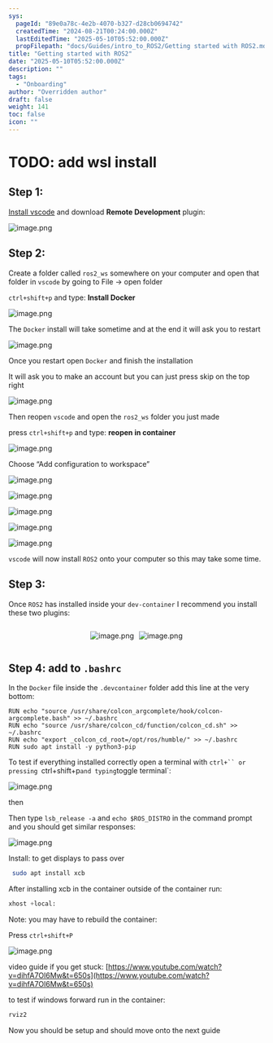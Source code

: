 ```yaml
---
sys:
  pageId: "89e0a78c-4e2b-4070-b327-d28cb0694742"
  createdTime: "2024-08-21T00:24:00.000Z"
  lastEditedTime: "2025-05-10T05:52:00.000Z"
  propFilepath: "docs/Guides/intro_to_ROS2/Getting started with ROS2.md"
title: "Getting started with ROS2"
date: "2025-05-10T05:52:00.000Z"
description: ""
tags:
  - "Onboarding"
author: "Overridden author"
draft: false
weight: 141
toc: false
icon: ""
---
```


# TODO: add wsl install

## Step 1:

[Install vscode](https://code.visualstudio.com/download) and download **Remote Development** plugin:

![image.png](https://prod-files-secure.s3.us-west-2.amazonaws.com/d518164a-d88e-44d1-a4ee-3adb3bd8bce0/efb52993-1881-4a40-b95e-6f020334f022/image.png?X-Amz-Algorithm=AWS4-HMAC-SHA256&X-Amz-Content-Sha256=UNSIGNED-PAYLOAD&X-Amz-Credential=ASIAZI2LB466V3WDXUKR%2F20250614%2Fus-west-2%2Fs3%2Faws4_request&X-Amz-Date=20250614T004104Z&X-Amz-Expires=3600&X-Amz-Security-Token=IQoJb3JpZ2luX2VjEDcaCXVzLXdlc3QtMiJHMEUCIQChYq%2Bmn9qjHR35TdrhiHqetdR%2BGzpkI5RNABE5rZQNeQIgeUpUdJ7TMeL0EWBA59Tosw9IfcIjQoUPEFEGqwInyuwq%2FwMIIBAAGgw2Mzc0MjMxODM4MDUiDChNifh1gsEf%2Bq8WlSrcA3%2FIgj711LgxsleSBWfMnv19Q0toxGEMDwnPucDWzqWKx3TN%2BdR%2FWAG02KYZlr8Em8IJ8WWh7l%2FuOzs5RuUMA5tQtURHVnz8V%2F4eGQVXM29dwIAYwbeBMZAPF8JfSJKbI8CxxLjlSWMdPt8Btbr1Gg2vj9wbgFALkebNigPqWlKTJ9jiaPGvCvaAkjSt3ubReL0qWViS70AFJ9M1uj5IA4SFGgH2z%2BFQzoBpFL3UhQ%2BW389eXy1QppQWZGGgVw%2FTuQM7kgf5UiYxpHOJ%2FCjTXfcOb0adYhCKyEa6IalmzW5f2Hj5BOgNCuRJOt7Ynhiy0Qgg1CoB0Cbjpq9tdfnY7jgCYiLbHII2PwS7lFqKx2vfY2qiqxepKyHUS5RQsYo1zttYg0whTyVpqu%2Bh2JnZvV3hkvxytOZ4Qi%2BZvVVrjxykm80uiIXlhbTjx8OxsSqbleLtuTEaGO0LA%2F0JgJiRdcdWh2iD2PSwkibyOzOWQl6TYFE39NHrpqNLrZLKUw%2BznnoBd5sA57vojSyBaGqKfkYuor3Xe1%2FRq9dQA7Xhpb%2FWxoJHBfCrCOaz2IODiVgcCLQaQ7h717MAwUrOxEBNgTqegj4pdyMGb6%2BSI646MpE%2BLDGQg18rH0eEQ2y%2BMMHbssIGOqUBUSA65dk89K7YnlRXhis0xqbYzunVSDaI8E0%2FZvY67HEv3QFWJwxdHRujKxKApyJsfkZTJ9uNRmVhACKokNH965h6XjTtJMeNsjCy2P1cUm0D8Qi3Mj4NOCqNfC6KWifvpSA%2BHPblyUT4id4f%2B84GsJGFq%2FaQAG%2BvVdH0Z2zka1lfUvMHcaMahU8oIxyrbRzoYUichk0YVEBOvNhvhuyqcuQmGW1y&X-Amz-Signature=bff0a0aaec2ed9594e4ccc7890c51618ac65819f404d881dd23c6595cd84a6cf&X-Amz-SignedHeaders=host&x-amz-checksum-mode=ENABLED&x-id=GetObject)

## Step 2:

Create a folder called `ros2_ws` somewhere on your computer and open that folder in `vscode` by going to File → open folder 

`ctrl+shift+p` and type: **Install Docker**

![image.png](https://prod-files-secure.s3.us-west-2.amazonaws.com/d518164a-d88e-44d1-a4ee-3adb3bd8bce0/2269dc0e-1cd5-47ff-bceb-c04ad9b2eab0/image.png?X-Amz-Algorithm=AWS4-HMAC-SHA256&X-Amz-Content-Sha256=UNSIGNED-PAYLOAD&X-Amz-Credential=ASIAZI2LB466V3WDXUKR%2F20250614%2Fus-west-2%2Fs3%2Faws4_request&X-Amz-Date=20250614T004104Z&X-Amz-Expires=3600&X-Amz-Security-Token=IQoJb3JpZ2luX2VjEDcaCXVzLXdlc3QtMiJHMEUCIQChYq%2Bmn9qjHR35TdrhiHqetdR%2BGzpkI5RNABE5rZQNeQIgeUpUdJ7TMeL0EWBA59Tosw9IfcIjQoUPEFEGqwInyuwq%2FwMIIBAAGgw2Mzc0MjMxODM4MDUiDChNifh1gsEf%2Bq8WlSrcA3%2FIgj711LgxsleSBWfMnv19Q0toxGEMDwnPucDWzqWKx3TN%2BdR%2FWAG02KYZlr8Em8IJ8WWh7l%2FuOzs5RuUMA5tQtURHVnz8V%2F4eGQVXM29dwIAYwbeBMZAPF8JfSJKbI8CxxLjlSWMdPt8Btbr1Gg2vj9wbgFALkebNigPqWlKTJ9jiaPGvCvaAkjSt3ubReL0qWViS70AFJ9M1uj5IA4SFGgH2z%2BFQzoBpFL3UhQ%2BW389eXy1QppQWZGGgVw%2FTuQM7kgf5UiYxpHOJ%2FCjTXfcOb0adYhCKyEa6IalmzW5f2Hj5BOgNCuRJOt7Ynhiy0Qgg1CoB0Cbjpq9tdfnY7jgCYiLbHII2PwS7lFqKx2vfY2qiqxepKyHUS5RQsYo1zttYg0whTyVpqu%2Bh2JnZvV3hkvxytOZ4Qi%2BZvVVrjxykm80uiIXlhbTjx8OxsSqbleLtuTEaGO0LA%2F0JgJiRdcdWh2iD2PSwkibyOzOWQl6TYFE39NHrpqNLrZLKUw%2BznnoBd5sA57vojSyBaGqKfkYuor3Xe1%2FRq9dQA7Xhpb%2FWxoJHBfCrCOaz2IODiVgcCLQaQ7h717MAwUrOxEBNgTqegj4pdyMGb6%2BSI646MpE%2BLDGQg18rH0eEQ2y%2BMMHbssIGOqUBUSA65dk89K7YnlRXhis0xqbYzunVSDaI8E0%2FZvY67HEv3QFWJwxdHRujKxKApyJsfkZTJ9uNRmVhACKokNH965h6XjTtJMeNsjCy2P1cUm0D8Qi3Mj4NOCqNfC6KWifvpSA%2BHPblyUT4id4f%2B84GsJGFq%2FaQAG%2BvVdH0Z2zka1lfUvMHcaMahU8oIxyrbRzoYUichk0YVEBOvNhvhuyqcuQmGW1y&X-Amz-Signature=3684d9a8185621b35d7b1012b635b32925849a78a827471147e17fc7fbf89b92&X-Amz-SignedHeaders=host&x-amz-checksum-mode=ENABLED&x-id=GetObject)

The `Docker` install will take sometime and at the end it will ask you to restart

![image.png](https://prod-files-secure.s3.us-west-2.amazonaws.com/d518164a-d88e-44d1-a4ee-3adb3bd8bce0/ed233f78-be33-4b1f-b89c-9c346c0e961e/image.png?X-Amz-Algorithm=AWS4-HMAC-SHA256&X-Amz-Content-Sha256=UNSIGNED-PAYLOAD&X-Amz-Credential=ASIAZI2LB466V3WDXUKR%2F20250614%2Fus-west-2%2Fs3%2Faws4_request&X-Amz-Date=20250614T004104Z&X-Amz-Expires=3600&X-Amz-Security-Token=IQoJb3JpZ2luX2VjEDcaCXVzLXdlc3QtMiJHMEUCIQChYq%2Bmn9qjHR35TdrhiHqetdR%2BGzpkI5RNABE5rZQNeQIgeUpUdJ7TMeL0EWBA59Tosw9IfcIjQoUPEFEGqwInyuwq%2FwMIIBAAGgw2Mzc0MjMxODM4MDUiDChNifh1gsEf%2Bq8WlSrcA3%2FIgj711LgxsleSBWfMnv19Q0toxGEMDwnPucDWzqWKx3TN%2BdR%2FWAG02KYZlr8Em8IJ8WWh7l%2FuOzs5RuUMA5tQtURHVnz8V%2F4eGQVXM29dwIAYwbeBMZAPF8JfSJKbI8CxxLjlSWMdPt8Btbr1Gg2vj9wbgFALkebNigPqWlKTJ9jiaPGvCvaAkjSt3ubReL0qWViS70AFJ9M1uj5IA4SFGgH2z%2BFQzoBpFL3UhQ%2BW389eXy1QppQWZGGgVw%2FTuQM7kgf5UiYxpHOJ%2FCjTXfcOb0adYhCKyEa6IalmzW5f2Hj5BOgNCuRJOt7Ynhiy0Qgg1CoB0Cbjpq9tdfnY7jgCYiLbHII2PwS7lFqKx2vfY2qiqxepKyHUS5RQsYo1zttYg0whTyVpqu%2Bh2JnZvV3hkvxytOZ4Qi%2BZvVVrjxykm80uiIXlhbTjx8OxsSqbleLtuTEaGO0LA%2F0JgJiRdcdWh2iD2PSwkibyOzOWQl6TYFE39NHrpqNLrZLKUw%2BznnoBd5sA57vojSyBaGqKfkYuor3Xe1%2FRq9dQA7Xhpb%2FWxoJHBfCrCOaz2IODiVgcCLQaQ7h717MAwUrOxEBNgTqegj4pdyMGb6%2BSI646MpE%2BLDGQg18rH0eEQ2y%2BMMHbssIGOqUBUSA65dk89K7YnlRXhis0xqbYzunVSDaI8E0%2FZvY67HEv3QFWJwxdHRujKxKApyJsfkZTJ9uNRmVhACKokNH965h6XjTtJMeNsjCy2P1cUm0D8Qi3Mj4NOCqNfC6KWifvpSA%2BHPblyUT4id4f%2B84GsJGFq%2FaQAG%2BvVdH0Z2zka1lfUvMHcaMahU8oIxyrbRzoYUichk0YVEBOvNhvhuyqcuQmGW1y&X-Amz-Signature=2ccdf1ac25187acfaf29736cd0fa48aa39c6970ca2996f1bc34c72fccf2cb76e&X-Amz-SignedHeaders=host&x-amz-checksum-mode=ENABLED&x-id=GetObject)

Once you restart open `Docker` and finish the installation

It will ask you to make an account but you can just press skip on the top right

![image.png](https://prod-files-secure.s3.us-west-2.amazonaws.com/d518164a-d88e-44d1-a4ee-3adb3bd8bce0/21010ad9-1659-4fd9-9f59-9932a09b2a3d/image.png?X-Amz-Algorithm=AWS4-HMAC-SHA256&X-Amz-Content-Sha256=UNSIGNED-PAYLOAD&X-Amz-Credential=ASIAZI2LB466V3WDXUKR%2F20250614%2Fus-west-2%2Fs3%2Faws4_request&X-Amz-Date=20250614T004104Z&X-Amz-Expires=3600&X-Amz-Security-Token=IQoJb3JpZ2luX2VjEDcaCXVzLXdlc3QtMiJHMEUCIQChYq%2Bmn9qjHR35TdrhiHqetdR%2BGzpkI5RNABE5rZQNeQIgeUpUdJ7TMeL0EWBA59Tosw9IfcIjQoUPEFEGqwInyuwq%2FwMIIBAAGgw2Mzc0MjMxODM4MDUiDChNifh1gsEf%2Bq8WlSrcA3%2FIgj711LgxsleSBWfMnv19Q0toxGEMDwnPucDWzqWKx3TN%2BdR%2FWAG02KYZlr8Em8IJ8WWh7l%2FuOzs5RuUMA5tQtURHVnz8V%2F4eGQVXM29dwIAYwbeBMZAPF8JfSJKbI8CxxLjlSWMdPt8Btbr1Gg2vj9wbgFALkebNigPqWlKTJ9jiaPGvCvaAkjSt3ubReL0qWViS70AFJ9M1uj5IA4SFGgH2z%2BFQzoBpFL3UhQ%2BW389eXy1QppQWZGGgVw%2FTuQM7kgf5UiYxpHOJ%2FCjTXfcOb0adYhCKyEa6IalmzW5f2Hj5BOgNCuRJOt7Ynhiy0Qgg1CoB0Cbjpq9tdfnY7jgCYiLbHII2PwS7lFqKx2vfY2qiqxepKyHUS5RQsYo1zttYg0whTyVpqu%2Bh2JnZvV3hkvxytOZ4Qi%2BZvVVrjxykm80uiIXlhbTjx8OxsSqbleLtuTEaGO0LA%2F0JgJiRdcdWh2iD2PSwkibyOzOWQl6TYFE39NHrpqNLrZLKUw%2BznnoBd5sA57vojSyBaGqKfkYuor3Xe1%2FRq9dQA7Xhpb%2FWxoJHBfCrCOaz2IODiVgcCLQaQ7h717MAwUrOxEBNgTqegj4pdyMGb6%2BSI646MpE%2BLDGQg18rH0eEQ2y%2BMMHbssIGOqUBUSA65dk89K7YnlRXhis0xqbYzunVSDaI8E0%2FZvY67HEv3QFWJwxdHRujKxKApyJsfkZTJ9uNRmVhACKokNH965h6XjTtJMeNsjCy2P1cUm0D8Qi3Mj4NOCqNfC6KWifvpSA%2BHPblyUT4id4f%2B84GsJGFq%2FaQAG%2BvVdH0Z2zka1lfUvMHcaMahU8oIxyrbRzoYUichk0YVEBOvNhvhuyqcuQmGW1y&X-Amz-Signature=560e617d1b1f186cfe51fc965e9df40be234a77efd5795f5fa1140413970e634&X-Amz-SignedHeaders=host&x-amz-checksum-mode=ENABLED&x-id=GetObject)

Then reopen `vscode` and open the `ros2_ws` folder you just made

press `ctrl+shift+p` and type: **reopen in container**

![image.png](https://prod-files-secure.s3.us-west-2.amazonaws.com/d518164a-d88e-44d1-a4ee-3adb3bd8bce0/4e93b8c2-41ad-488c-8095-c74205196118/image.png?X-Amz-Algorithm=AWS4-HMAC-SHA256&X-Amz-Content-Sha256=UNSIGNED-PAYLOAD&X-Amz-Credential=ASIAZI2LB466V3WDXUKR%2F20250614%2Fus-west-2%2Fs3%2Faws4_request&X-Amz-Date=20250614T004104Z&X-Amz-Expires=3600&X-Amz-Security-Token=IQoJb3JpZ2luX2VjEDcaCXVzLXdlc3QtMiJHMEUCIQChYq%2Bmn9qjHR35TdrhiHqetdR%2BGzpkI5RNABE5rZQNeQIgeUpUdJ7TMeL0EWBA59Tosw9IfcIjQoUPEFEGqwInyuwq%2FwMIIBAAGgw2Mzc0MjMxODM4MDUiDChNifh1gsEf%2Bq8WlSrcA3%2FIgj711LgxsleSBWfMnv19Q0toxGEMDwnPucDWzqWKx3TN%2BdR%2FWAG02KYZlr8Em8IJ8WWh7l%2FuOzs5RuUMA5tQtURHVnz8V%2F4eGQVXM29dwIAYwbeBMZAPF8JfSJKbI8CxxLjlSWMdPt8Btbr1Gg2vj9wbgFALkebNigPqWlKTJ9jiaPGvCvaAkjSt3ubReL0qWViS70AFJ9M1uj5IA4SFGgH2z%2BFQzoBpFL3UhQ%2BW389eXy1QppQWZGGgVw%2FTuQM7kgf5UiYxpHOJ%2FCjTXfcOb0adYhCKyEa6IalmzW5f2Hj5BOgNCuRJOt7Ynhiy0Qgg1CoB0Cbjpq9tdfnY7jgCYiLbHII2PwS7lFqKx2vfY2qiqxepKyHUS5RQsYo1zttYg0whTyVpqu%2Bh2JnZvV3hkvxytOZ4Qi%2BZvVVrjxykm80uiIXlhbTjx8OxsSqbleLtuTEaGO0LA%2F0JgJiRdcdWh2iD2PSwkibyOzOWQl6TYFE39NHrpqNLrZLKUw%2BznnoBd5sA57vojSyBaGqKfkYuor3Xe1%2FRq9dQA7Xhpb%2FWxoJHBfCrCOaz2IODiVgcCLQaQ7h717MAwUrOxEBNgTqegj4pdyMGb6%2BSI646MpE%2BLDGQg18rH0eEQ2y%2BMMHbssIGOqUBUSA65dk89K7YnlRXhis0xqbYzunVSDaI8E0%2FZvY67HEv3QFWJwxdHRujKxKApyJsfkZTJ9uNRmVhACKokNH965h6XjTtJMeNsjCy2P1cUm0D8Qi3Mj4NOCqNfC6KWifvpSA%2BHPblyUT4id4f%2B84GsJGFq%2FaQAG%2BvVdH0Z2zka1lfUvMHcaMahU8oIxyrbRzoYUichk0YVEBOvNhvhuyqcuQmGW1y&X-Amz-Signature=3306dbea898aedef3d53241700d0f8bd9cc769900ed42f66923c2e9ae4d28bd2&X-Amz-SignedHeaders=host&x-amz-checksum-mode=ENABLED&x-id=GetObject)

Choose “Add configuration to workspace”

![image.png](https://prod-files-secure.s3.us-west-2.amazonaws.com/d518164a-d88e-44d1-a4ee-3adb3bd8bce0/9560b282-5060-4989-ba37-97e7b2c22476/image.png?X-Amz-Algorithm=AWS4-HMAC-SHA256&X-Amz-Content-Sha256=UNSIGNED-PAYLOAD&X-Amz-Credential=ASIAZI2LB466V3WDXUKR%2F20250614%2Fus-west-2%2Fs3%2Faws4_request&X-Amz-Date=20250614T004104Z&X-Amz-Expires=3600&X-Amz-Security-Token=IQoJb3JpZ2luX2VjEDcaCXVzLXdlc3QtMiJHMEUCIQChYq%2Bmn9qjHR35TdrhiHqetdR%2BGzpkI5RNABE5rZQNeQIgeUpUdJ7TMeL0EWBA59Tosw9IfcIjQoUPEFEGqwInyuwq%2FwMIIBAAGgw2Mzc0MjMxODM4MDUiDChNifh1gsEf%2Bq8WlSrcA3%2FIgj711LgxsleSBWfMnv19Q0toxGEMDwnPucDWzqWKx3TN%2BdR%2FWAG02KYZlr8Em8IJ8WWh7l%2FuOzs5RuUMA5tQtURHVnz8V%2F4eGQVXM29dwIAYwbeBMZAPF8JfSJKbI8CxxLjlSWMdPt8Btbr1Gg2vj9wbgFALkebNigPqWlKTJ9jiaPGvCvaAkjSt3ubReL0qWViS70AFJ9M1uj5IA4SFGgH2z%2BFQzoBpFL3UhQ%2BW389eXy1QppQWZGGgVw%2FTuQM7kgf5UiYxpHOJ%2FCjTXfcOb0adYhCKyEa6IalmzW5f2Hj5BOgNCuRJOt7Ynhiy0Qgg1CoB0Cbjpq9tdfnY7jgCYiLbHII2PwS7lFqKx2vfY2qiqxepKyHUS5RQsYo1zttYg0whTyVpqu%2Bh2JnZvV3hkvxytOZ4Qi%2BZvVVrjxykm80uiIXlhbTjx8OxsSqbleLtuTEaGO0LA%2F0JgJiRdcdWh2iD2PSwkibyOzOWQl6TYFE39NHrpqNLrZLKUw%2BznnoBd5sA57vojSyBaGqKfkYuor3Xe1%2FRq9dQA7Xhpb%2FWxoJHBfCrCOaz2IODiVgcCLQaQ7h717MAwUrOxEBNgTqegj4pdyMGb6%2BSI646MpE%2BLDGQg18rH0eEQ2y%2BMMHbssIGOqUBUSA65dk89K7YnlRXhis0xqbYzunVSDaI8E0%2FZvY67HEv3QFWJwxdHRujKxKApyJsfkZTJ9uNRmVhACKokNH965h6XjTtJMeNsjCy2P1cUm0D8Qi3Mj4NOCqNfC6KWifvpSA%2BHPblyUT4id4f%2B84GsJGFq%2FaQAG%2BvVdH0Z2zka1lfUvMHcaMahU8oIxyrbRzoYUichk0YVEBOvNhvhuyqcuQmGW1y&X-Amz-Signature=655e4ace0ca8bade4cff1e0ec51ecd95d561bc8eb3c290138364a9e93231af16&X-Amz-SignedHeaders=host&x-amz-checksum-mode=ENABLED&x-id=GetObject)

![image.png](https://prod-files-secure.s3.us-west-2.amazonaws.com/d518164a-d88e-44d1-a4ee-3adb3bd8bce0/2ee63f81-886b-48e8-a553-dc6e5eac99e4/image.png?X-Amz-Algorithm=AWS4-HMAC-SHA256&X-Amz-Content-Sha256=UNSIGNED-PAYLOAD&X-Amz-Credential=ASIAZI2LB466V3WDXUKR%2F20250614%2Fus-west-2%2Fs3%2Faws4_request&X-Amz-Date=20250614T004104Z&X-Amz-Expires=3600&X-Amz-Security-Token=IQoJb3JpZ2luX2VjEDcaCXVzLXdlc3QtMiJHMEUCIQChYq%2Bmn9qjHR35TdrhiHqetdR%2BGzpkI5RNABE5rZQNeQIgeUpUdJ7TMeL0EWBA59Tosw9IfcIjQoUPEFEGqwInyuwq%2FwMIIBAAGgw2Mzc0MjMxODM4MDUiDChNifh1gsEf%2Bq8WlSrcA3%2FIgj711LgxsleSBWfMnv19Q0toxGEMDwnPucDWzqWKx3TN%2BdR%2FWAG02KYZlr8Em8IJ8WWh7l%2FuOzs5RuUMA5tQtURHVnz8V%2F4eGQVXM29dwIAYwbeBMZAPF8JfSJKbI8CxxLjlSWMdPt8Btbr1Gg2vj9wbgFALkebNigPqWlKTJ9jiaPGvCvaAkjSt3ubReL0qWViS70AFJ9M1uj5IA4SFGgH2z%2BFQzoBpFL3UhQ%2BW389eXy1QppQWZGGgVw%2FTuQM7kgf5UiYxpHOJ%2FCjTXfcOb0adYhCKyEa6IalmzW5f2Hj5BOgNCuRJOt7Ynhiy0Qgg1CoB0Cbjpq9tdfnY7jgCYiLbHII2PwS7lFqKx2vfY2qiqxepKyHUS5RQsYo1zttYg0whTyVpqu%2Bh2JnZvV3hkvxytOZ4Qi%2BZvVVrjxykm80uiIXlhbTjx8OxsSqbleLtuTEaGO0LA%2F0JgJiRdcdWh2iD2PSwkibyOzOWQl6TYFE39NHrpqNLrZLKUw%2BznnoBd5sA57vojSyBaGqKfkYuor3Xe1%2FRq9dQA7Xhpb%2FWxoJHBfCrCOaz2IODiVgcCLQaQ7h717MAwUrOxEBNgTqegj4pdyMGb6%2BSI646MpE%2BLDGQg18rH0eEQ2y%2BMMHbssIGOqUBUSA65dk89K7YnlRXhis0xqbYzunVSDaI8E0%2FZvY67HEv3QFWJwxdHRujKxKApyJsfkZTJ9uNRmVhACKokNH965h6XjTtJMeNsjCy2P1cUm0D8Qi3Mj4NOCqNfC6KWifvpSA%2BHPblyUT4id4f%2B84GsJGFq%2FaQAG%2BvVdH0Z2zka1lfUvMHcaMahU8oIxyrbRzoYUichk0YVEBOvNhvhuyqcuQmGW1y&X-Amz-Signature=bbfd75956273be06298a2cc7313b9f5d5cfd50dfa89610e348c8d966770e2639&X-Amz-SignedHeaders=host&x-amz-checksum-mode=ENABLED&x-id=GetObject)

![image.png](https://prod-files-secure.s3.us-west-2.amazonaws.com/d518164a-d88e-44d1-a4ee-3adb3bd8bce0/ae1580b2-b048-407e-aed9-b584224a7a04/image.png?X-Amz-Algorithm=AWS4-HMAC-SHA256&X-Amz-Content-Sha256=UNSIGNED-PAYLOAD&X-Amz-Credential=ASIAZI2LB466V3WDXUKR%2F20250614%2Fus-west-2%2Fs3%2Faws4_request&X-Amz-Date=20250614T004104Z&X-Amz-Expires=3600&X-Amz-Security-Token=IQoJb3JpZ2luX2VjEDcaCXVzLXdlc3QtMiJHMEUCIQChYq%2Bmn9qjHR35TdrhiHqetdR%2BGzpkI5RNABE5rZQNeQIgeUpUdJ7TMeL0EWBA59Tosw9IfcIjQoUPEFEGqwInyuwq%2FwMIIBAAGgw2Mzc0MjMxODM4MDUiDChNifh1gsEf%2Bq8WlSrcA3%2FIgj711LgxsleSBWfMnv19Q0toxGEMDwnPucDWzqWKx3TN%2BdR%2FWAG02KYZlr8Em8IJ8WWh7l%2FuOzs5RuUMA5tQtURHVnz8V%2F4eGQVXM29dwIAYwbeBMZAPF8JfSJKbI8CxxLjlSWMdPt8Btbr1Gg2vj9wbgFALkebNigPqWlKTJ9jiaPGvCvaAkjSt3ubReL0qWViS70AFJ9M1uj5IA4SFGgH2z%2BFQzoBpFL3UhQ%2BW389eXy1QppQWZGGgVw%2FTuQM7kgf5UiYxpHOJ%2FCjTXfcOb0adYhCKyEa6IalmzW5f2Hj5BOgNCuRJOt7Ynhiy0Qgg1CoB0Cbjpq9tdfnY7jgCYiLbHII2PwS7lFqKx2vfY2qiqxepKyHUS5RQsYo1zttYg0whTyVpqu%2Bh2JnZvV3hkvxytOZ4Qi%2BZvVVrjxykm80uiIXlhbTjx8OxsSqbleLtuTEaGO0LA%2F0JgJiRdcdWh2iD2PSwkibyOzOWQl6TYFE39NHrpqNLrZLKUw%2BznnoBd5sA57vojSyBaGqKfkYuor3Xe1%2FRq9dQA7Xhpb%2FWxoJHBfCrCOaz2IODiVgcCLQaQ7h717MAwUrOxEBNgTqegj4pdyMGb6%2BSI646MpE%2BLDGQg18rH0eEQ2y%2BMMHbssIGOqUBUSA65dk89K7YnlRXhis0xqbYzunVSDaI8E0%2FZvY67HEv3QFWJwxdHRujKxKApyJsfkZTJ9uNRmVhACKokNH965h6XjTtJMeNsjCy2P1cUm0D8Qi3Mj4NOCqNfC6KWifvpSA%2BHPblyUT4id4f%2B84GsJGFq%2FaQAG%2BvVdH0Z2zka1lfUvMHcaMahU8oIxyrbRzoYUichk0YVEBOvNhvhuyqcuQmGW1y&X-Amz-Signature=aae53ce1a5ef15e32b43e290b41d49735118aa1e556282baa0f06fbc23367c74&X-Amz-SignedHeaders=host&x-amz-checksum-mode=ENABLED&x-id=GetObject)

![image.png](https://prod-files-secure.s3.us-west-2.amazonaws.com/d518164a-d88e-44d1-a4ee-3adb3bd8bce0/53255b28-f75e-430f-b9e3-c0ac8577e42b/image.png?X-Amz-Algorithm=AWS4-HMAC-SHA256&X-Amz-Content-Sha256=UNSIGNED-PAYLOAD&X-Amz-Credential=ASIAZI2LB466V3WDXUKR%2F20250614%2Fus-west-2%2Fs3%2Faws4_request&X-Amz-Date=20250614T004104Z&X-Amz-Expires=3600&X-Amz-Security-Token=IQoJb3JpZ2luX2VjEDcaCXVzLXdlc3QtMiJHMEUCIQChYq%2Bmn9qjHR35TdrhiHqetdR%2BGzpkI5RNABE5rZQNeQIgeUpUdJ7TMeL0EWBA59Tosw9IfcIjQoUPEFEGqwInyuwq%2FwMIIBAAGgw2Mzc0MjMxODM4MDUiDChNifh1gsEf%2Bq8WlSrcA3%2FIgj711LgxsleSBWfMnv19Q0toxGEMDwnPucDWzqWKx3TN%2BdR%2FWAG02KYZlr8Em8IJ8WWh7l%2FuOzs5RuUMA5tQtURHVnz8V%2F4eGQVXM29dwIAYwbeBMZAPF8JfSJKbI8CxxLjlSWMdPt8Btbr1Gg2vj9wbgFALkebNigPqWlKTJ9jiaPGvCvaAkjSt3ubReL0qWViS70AFJ9M1uj5IA4SFGgH2z%2BFQzoBpFL3UhQ%2BW389eXy1QppQWZGGgVw%2FTuQM7kgf5UiYxpHOJ%2FCjTXfcOb0adYhCKyEa6IalmzW5f2Hj5BOgNCuRJOt7Ynhiy0Qgg1CoB0Cbjpq9tdfnY7jgCYiLbHII2PwS7lFqKx2vfY2qiqxepKyHUS5RQsYo1zttYg0whTyVpqu%2Bh2JnZvV3hkvxytOZ4Qi%2BZvVVrjxykm80uiIXlhbTjx8OxsSqbleLtuTEaGO0LA%2F0JgJiRdcdWh2iD2PSwkibyOzOWQl6TYFE39NHrpqNLrZLKUw%2BznnoBd5sA57vojSyBaGqKfkYuor3Xe1%2FRq9dQA7Xhpb%2FWxoJHBfCrCOaz2IODiVgcCLQaQ7h717MAwUrOxEBNgTqegj4pdyMGb6%2BSI646MpE%2BLDGQg18rH0eEQ2y%2BMMHbssIGOqUBUSA65dk89K7YnlRXhis0xqbYzunVSDaI8E0%2FZvY67HEv3QFWJwxdHRujKxKApyJsfkZTJ9uNRmVhACKokNH965h6XjTtJMeNsjCy2P1cUm0D8Qi3Mj4NOCqNfC6KWifvpSA%2BHPblyUT4id4f%2B84GsJGFq%2FaQAG%2BvVdH0Z2zka1lfUvMHcaMahU8oIxyrbRzoYUichk0YVEBOvNhvhuyqcuQmGW1y&X-Amz-Signature=61fb0c14ed3d3a353863b9efcadfa20e491b032a70c19b16f5770b1e28fa3c12&X-Amz-SignedHeaders=host&x-amz-checksum-mode=ENABLED&x-id=GetObject)

![image.png](https://prod-files-secure.s3.us-west-2.amazonaws.com/d518164a-d88e-44d1-a4ee-3adb3bd8bce0/7c562767-5af9-4ffb-97d1-327bcdf4ee00/image.png?X-Amz-Algorithm=AWS4-HMAC-SHA256&X-Amz-Content-Sha256=UNSIGNED-PAYLOAD&X-Amz-Credential=ASIAZI2LB466V3WDXUKR%2F20250614%2Fus-west-2%2Fs3%2Faws4_request&X-Amz-Date=20250614T004104Z&X-Amz-Expires=3600&X-Amz-Security-Token=IQoJb3JpZ2luX2VjEDcaCXVzLXdlc3QtMiJHMEUCIQChYq%2Bmn9qjHR35TdrhiHqetdR%2BGzpkI5RNABE5rZQNeQIgeUpUdJ7TMeL0EWBA59Tosw9IfcIjQoUPEFEGqwInyuwq%2FwMIIBAAGgw2Mzc0MjMxODM4MDUiDChNifh1gsEf%2Bq8WlSrcA3%2FIgj711LgxsleSBWfMnv19Q0toxGEMDwnPucDWzqWKx3TN%2BdR%2FWAG02KYZlr8Em8IJ8WWh7l%2FuOzs5RuUMA5tQtURHVnz8V%2F4eGQVXM29dwIAYwbeBMZAPF8JfSJKbI8CxxLjlSWMdPt8Btbr1Gg2vj9wbgFALkebNigPqWlKTJ9jiaPGvCvaAkjSt3ubReL0qWViS70AFJ9M1uj5IA4SFGgH2z%2BFQzoBpFL3UhQ%2BW389eXy1QppQWZGGgVw%2FTuQM7kgf5UiYxpHOJ%2FCjTXfcOb0adYhCKyEa6IalmzW5f2Hj5BOgNCuRJOt7Ynhiy0Qgg1CoB0Cbjpq9tdfnY7jgCYiLbHII2PwS7lFqKx2vfY2qiqxepKyHUS5RQsYo1zttYg0whTyVpqu%2Bh2JnZvV3hkvxytOZ4Qi%2BZvVVrjxykm80uiIXlhbTjx8OxsSqbleLtuTEaGO0LA%2F0JgJiRdcdWh2iD2PSwkibyOzOWQl6TYFE39NHrpqNLrZLKUw%2BznnoBd5sA57vojSyBaGqKfkYuor3Xe1%2FRq9dQA7Xhpb%2FWxoJHBfCrCOaz2IODiVgcCLQaQ7h717MAwUrOxEBNgTqegj4pdyMGb6%2BSI646MpE%2BLDGQg18rH0eEQ2y%2BMMHbssIGOqUBUSA65dk89K7YnlRXhis0xqbYzunVSDaI8E0%2FZvY67HEv3QFWJwxdHRujKxKApyJsfkZTJ9uNRmVhACKokNH965h6XjTtJMeNsjCy2P1cUm0D8Qi3Mj4NOCqNfC6KWifvpSA%2BHPblyUT4id4f%2B84GsJGFq%2FaQAG%2BvVdH0Z2zka1lfUvMHcaMahU8oIxyrbRzoYUichk0YVEBOvNhvhuyqcuQmGW1y&X-Amz-Signature=b9573be276094fea00143f63073acf40ffe1d07842fbcfa08e6987bffc527ced&X-Amz-SignedHeaders=host&x-amz-checksum-mode=ENABLED&x-id=GetObject)

`vscode` will now install `ROS2` onto your computer so this may take some time.

## Step 3:

Once `ROS2` has installed inside your `dev-container` I recommend you install these two plugins:

<div style="display: flex;flex-direction: row; column-gap:10px; max-width: 630px;justify-content: center;">
<div>

![image.png](https://prod-files-secure.s3.us-west-2.amazonaws.com/d518164a-d88e-44d1-a4ee-3adb3bd8bce0/3fc3d550-5a54-4ba1-ba6b-faa01cdb7369/image.png?X-Amz-Algorithm=AWS4-HMAC-SHA256&X-Amz-Content-Sha256=UNSIGNED-PAYLOAD&X-Amz-Credential=ASIAZI2LB466VS2PJZJ6%2F20250614%2Fus-west-2%2Fs3%2Faws4_request&X-Amz-Date=20250614T004106Z&X-Amz-Expires=3600&X-Amz-Security-Token=IQoJb3JpZ2luX2VjEDcaCXVzLXdlc3QtMiJIMEYCIQDf42kDQl7jy3SmAwPLOjfkV1KmJdQjfShoi0YQ1IKvqwIhAPfZ%2FKqU0ToP44Wvr2tmjkONjEKlLx3GwZaPCp9HOHW0Kv8DCCAQABoMNjM3NDIzMTgzODA1IgxNIZWEMS9wHW3RDfkq3AO9yzraPE%2BeUZtzHE0DAHViMe0xJ0v22c69BSvUnW99wQdr4JovnVufQwZFd7ilDi2ka0bs9Wps1hVVrQQepCrtJLf4bAKAPIXiXjgA4QE5ecBCHPuqOnzZ3cVtyqLfbx3dKTJqElpEcGDidIV5HtpH%2B4O1Gve7XWTvWNiis0jXa9v3AXFFUP4G2euv1X9%2B6VRmOI95mvWlu7Qy8mICXNyek%2BjkLGrf2Y8Q61pcyf76sSbL44ePW8qSuyXT%2FLbpD80aa6S7sCzBRrRPH5NJDZXNH7aZptBJPMb%2BLDpPKKzL0BeyQLVtr%2B6enSjej0QqIz3GfZV2AL9vVuY%2BYEJTpWFHkrZUM477nfR8EMBvQ9yWUuhdtR4P5%2BI1IvE2GgI%2BsMAP5wyRVOEVN59p2uzk9Da7hnCX8MyS0dAH45H%2F7jO93ODEGL%2F3kqYfk%2BRSMYKi0bHD4puHokJ%2BJE6c%2Fb1f7C7wQg4ewwd0pdZnTGZ6Dp70CtLOsughwY8Uzin6x6yWWNVsGRDCJmsFQYMvWAQd0vl%2FOGPDUw3M%2BGgKeHTnXyICIMzXzpwg1672PD9Iojuhp3LO%2FXRiVoM%2BYemEzrRB19ywUmEvr4YNwhIZxOB%2F0xOsNnazqrffgWlpOOJa7zCu27LCBjqkAT915e%2B5GmeFe1nKB%2BtDte61His%2B95wWcU6Qw6AWwicuewtHW3z8ZwzpOslFfZydJmg33vN7ejcYBICneBdwZXSZx6a%2FVsBuxhAOGCZUgfs8KD%2F95hK3LqJ2%2BXv%2B%2BvhjlTzthImMkV1FFCgYDxOWIl7QrQFXjlRx6cA9KDvNNagDYU99MTIMkw%2FFFdyHc8odt0%2Bl6yPwwnc5GZR3Vbdy5nRxYw90&X-Amz-Signature=dc0820beadbd163d0744dbc8d6963b9896039a136fd7f4a2308fa56596afa10b&X-Amz-SignedHeaders=host&x-amz-checksum-mode=ENABLED&x-id=GetObject)

</div>
<div>

![image.png](https://prod-files-secure.s3.us-west-2.amazonaws.com/d518164a-d88e-44d1-a4ee-3adb3bd8bce0/d994cc66-13c2-4093-a5a3-f84cf4601a82/image.png?X-Amz-Algorithm=AWS4-HMAC-SHA256&X-Amz-Content-Sha256=UNSIGNED-PAYLOAD&X-Amz-Credential=ASIAZI2LB466UZZIIRKL%2F20250614%2Fus-west-2%2Fs3%2Faws4_request&X-Amz-Date=20250614T004107Z&X-Amz-Expires=3600&X-Amz-Security-Token=IQoJb3JpZ2luX2VjEDcaCXVzLXdlc3QtMiJIMEYCIQDE9Hhj1JSkW7oT%2BVcRY1E6ZooYKE2fYyFAWY9ZdSxSggIhAIPB5ot5exNMqPJNFFmIzGX%2BkdR5BWiLUnGJYswvPpy8Kv8DCCAQABoMNjM3NDIzMTgzODA1Igwi5c6G%2FsZYTEHNJ4Iq3AMY31a6xQ3Wv84ZtezDZ0Ew57ZN8kNjjad0YIxptrzWnZ75n9P7K78Uh3v9Hry%2FlnCXGhMA1jUoUq3oppcWuJRTE6TlPhDyUqxVACVdbDkUXHiZP50LocJwO%2B0dVN9YqcaRLaPG2fd%2BWsNwIz2WmZgWP2dDmb4UTJmjnxvLTEcesiTqR75mHIMxo60ydyGkr6pE0z9z%2BQtDOCuu0w9emFBA5u8eoDIQGslG%2FcS5Vmp0WETdpu6xz%2FA%2BvB9YWoj7j8aH99dcJsVRLBXM2ZxIKmoEWvbRRK1mK7p%2FPApr5FOXHPdzuZJ0NiD5ntCWzt7L%2Btw6FZrpNYm%2F6nmLJflQcjIEL3zvpjd5M1swAVtVcjSu2nznzeLbS%2BUu8Xnm7SjLKFhiJDiJuIO8bln5aGBUjQjoFQ3SB6Wkem1RlQ%2FmgGK%2BlEEZCxcbATwS%2FCI777YvKfoMWqQUKFIaI5JYz1jUW6uAo1M3f1%2FeXZJQcEGhUjQRktaYDjwP5OnKavq%2BEAsbSr7rmv95PZqwyAMVIEI8O3fbEof5cojYKrlw1GlMfpwQcld0DJMfNQQ4dLIWjfpTFE%2Bhc9r0JhvbhgY5cNNbJ5IH6jF0RYNz1Wpl%2BZpjJy9YT%2B4y9IrjJUzZOp8lxzDz27LCBjqkAUE6w4rzr26h3%2BWL2Q4dUZ6Yw0bmNgTmZooObwgC4Afz30TShfvj%2FdNuS9%2FRogdz83r8DQssVKALJWznl42l2kU7xDMs9ohpY5%2FzRQ8mso7ejnm7H9Fa7VpV1xUp7muW5dZVIbTR%2FLIklLjR2fPnhHXEZXDugjnKs5Cpm3EeOQobDC5wPoJsxGu%2F2hkybob1cdSiafAT7DrCa5ANXeslNZVH8w4R&X-Amz-Signature=18475decd1effaf13ac4bf2c023bd2eb067cca8c6c4788f852284f212dd2dfb4&X-Amz-SignedHeaders=host&x-amz-checksum-mode=ENABLED&x-id=GetObject)

</div>
</div>

## Step 4: add to `.bashrc`

In the `Docker` file inside the `.devcontainer` folder add this line at the very bottom: 

```docker
RUN echo "source /usr/share/colcon_argcomplete/hook/colcon-argcomplete.bash" >> ~/.bashrc
RUN echo "source /usr/share/colcon_cd/function/colcon_cd.sh" >> ~/.bashrc
RUN echo "export _colcon_cd_root=/opt/ros/humble/" >> ~/.bashrc
RUN sudo apt install -y python3-pip 
```

To test if everything installed correctly open a terminal with `ctrl+`` or pressing `ctrl+shift+p` and typing `toggle terminal`:

![image.png](https://prod-files-secure.s3.us-west-2.amazonaws.com/d518164a-d88e-44d1-a4ee-3adb3bd8bce0/6a4943d8-b04e-4c02-9a58-775f3384d1a5/image.png?X-Amz-Algorithm=AWS4-HMAC-SHA256&X-Amz-Content-Sha256=UNSIGNED-PAYLOAD&X-Amz-Credential=ASIAZI2LB466V3WDXUKR%2F20250614%2Fus-west-2%2Fs3%2Faws4_request&X-Amz-Date=20250614T004104Z&X-Amz-Expires=3600&X-Amz-Security-Token=IQoJb3JpZ2luX2VjEDcaCXVzLXdlc3QtMiJHMEUCIQChYq%2Bmn9qjHR35TdrhiHqetdR%2BGzpkI5RNABE5rZQNeQIgeUpUdJ7TMeL0EWBA59Tosw9IfcIjQoUPEFEGqwInyuwq%2FwMIIBAAGgw2Mzc0MjMxODM4MDUiDChNifh1gsEf%2Bq8WlSrcA3%2FIgj711LgxsleSBWfMnv19Q0toxGEMDwnPucDWzqWKx3TN%2BdR%2FWAG02KYZlr8Em8IJ8WWh7l%2FuOzs5RuUMA5tQtURHVnz8V%2F4eGQVXM29dwIAYwbeBMZAPF8JfSJKbI8CxxLjlSWMdPt8Btbr1Gg2vj9wbgFALkebNigPqWlKTJ9jiaPGvCvaAkjSt3ubReL0qWViS70AFJ9M1uj5IA4SFGgH2z%2BFQzoBpFL3UhQ%2BW389eXy1QppQWZGGgVw%2FTuQM7kgf5UiYxpHOJ%2FCjTXfcOb0adYhCKyEa6IalmzW5f2Hj5BOgNCuRJOt7Ynhiy0Qgg1CoB0Cbjpq9tdfnY7jgCYiLbHII2PwS7lFqKx2vfY2qiqxepKyHUS5RQsYo1zttYg0whTyVpqu%2Bh2JnZvV3hkvxytOZ4Qi%2BZvVVrjxykm80uiIXlhbTjx8OxsSqbleLtuTEaGO0LA%2F0JgJiRdcdWh2iD2PSwkibyOzOWQl6TYFE39NHrpqNLrZLKUw%2BznnoBd5sA57vojSyBaGqKfkYuor3Xe1%2FRq9dQA7Xhpb%2FWxoJHBfCrCOaz2IODiVgcCLQaQ7h717MAwUrOxEBNgTqegj4pdyMGb6%2BSI646MpE%2BLDGQg18rH0eEQ2y%2BMMHbssIGOqUBUSA65dk89K7YnlRXhis0xqbYzunVSDaI8E0%2FZvY67HEv3QFWJwxdHRujKxKApyJsfkZTJ9uNRmVhACKokNH965h6XjTtJMeNsjCy2P1cUm0D8Qi3Mj4NOCqNfC6KWifvpSA%2BHPblyUT4id4f%2B84GsJGFq%2FaQAG%2BvVdH0Z2zka1lfUvMHcaMahU8oIxyrbRzoYUichk0YVEBOvNhvhuyqcuQmGW1y&X-Amz-Signature=49ef9e6effeeb59e3492055f3decac8907bff63206bba5eebf82cfe3ba1d4770&X-Amz-SignedHeaders=host&x-amz-checksum-mode=ENABLED&x-id=GetObject)

then 

Then type `lsb_release -a` and `echo $ROS_DISTRO` in the command prompt and you should get similar responses:

![image.png](https://prod-files-secure.s3.us-west-2.amazonaws.com/d518164a-d88e-44d1-a4ee-3adb3bd8bce0/3e635dec-a805-4e85-8b9e-d000e5b71a4e/image.png?X-Amz-Algorithm=AWS4-HMAC-SHA256&X-Amz-Content-Sha256=UNSIGNED-PAYLOAD&X-Amz-Credential=ASIAZI2LB466V3WDXUKR%2F20250614%2Fus-west-2%2Fs3%2Faws4_request&X-Amz-Date=20250614T004104Z&X-Amz-Expires=3600&X-Amz-Security-Token=IQoJb3JpZ2luX2VjEDcaCXVzLXdlc3QtMiJHMEUCIQChYq%2Bmn9qjHR35TdrhiHqetdR%2BGzpkI5RNABE5rZQNeQIgeUpUdJ7TMeL0EWBA59Tosw9IfcIjQoUPEFEGqwInyuwq%2FwMIIBAAGgw2Mzc0MjMxODM4MDUiDChNifh1gsEf%2Bq8WlSrcA3%2FIgj711LgxsleSBWfMnv19Q0toxGEMDwnPucDWzqWKx3TN%2BdR%2FWAG02KYZlr8Em8IJ8WWh7l%2FuOzs5RuUMA5tQtURHVnz8V%2F4eGQVXM29dwIAYwbeBMZAPF8JfSJKbI8CxxLjlSWMdPt8Btbr1Gg2vj9wbgFALkebNigPqWlKTJ9jiaPGvCvaAkjSt3ubReL0qWViS70AFJ9M1uj5IA4SFGgH2z%2BFQzoBpFL3UhQ%2BW389eXy1QppQWZGGgVw%2FTuQM7kgf5UiYxpHOJ%2FCjTXfcOb0adYhCKyEa6IalmzW5f2Hj5BOgNCuRJOt7Ynhiy0Qgg1CoB0Cbjpq9tdfnY7jgCYiLbHII2PwS7lFqKx2vfY2qiqxepKyHUS5RQsYo1zttYg0whTyVpqu%2Bh2JnZvV3hkvxytOZ4Qi%2BZvVVrjxykm80uiIXlhbTjx8OxsSqbleLtuTEaGO0LA%2F0JgJiRdcdWh2iD2PSwkibyOzOWQl6TYFE39NHrpqNLrZLKUw%2BznnoBd5sA57vojSyBaGqKfkYuor3Xe1%2FRq9dQA7Xhpb%2FWxoJHBfCrCOaz2IODiVgcCLQaQ7h717MAwUrOxEBNgTqegj4pdyMGb6%2BSI646MpE%2BLDGQg18rH0eEQ2y%2BMMHbssIGOqUBUSA65dk89K7YnlRXhis0xqbYzunVSDaI8E0%2FZvY67HEv3QFWJwxdHRujKxKApyJsfkZTJ9uNRmVhACKokNH965h6XjTtJMeNsjCy2P1cUm0D8Qi3Mj4NOCqNfC6KWifvpSA%2BHPblyUT4id4f%2B84GsJGFq%2FaQAG%2BvVdH0Z2zka1lfUvMHcaMahU8oIxyrbRzoYUichk0YVEBOvNhvhuyqcuQmGW1y&X-Amz-Signature=5de280df435b50381f7ba04690084afd1b6b5ba88b8899519584d8fc1d08a261&X-Amz-SignedHeaders=host&x-amz-checksum-mode=ENABLED&x-id=GetObject)

Install:  to get displays to pass over

```bash
 sudo apt install xcb
```

After installing xcb in the container outside of the container run:

```python
xhost +local:
```

Note: you may have to rebuild the container:

Press `ctrl+shift+P`

![image.png](https://prod-files-secure.s3.us-west-2.amazonaws.com/d518164a-d88e-44d1-a4ee-3adb3bd8bce0/6c2be660-2618-4c38-9c26-53554f7a0b7b/image.png?X-Amz-Algorithm=AWS4-HMAC-SHA256&X-Amz-Content-Sha256=UNSIGNED-PAYLOAD&X-Amz-Credential=ASIAZI2LB466V3WDXUKR%2F20250614%2Fus-west-2%2Fs3%2Faws4_request&X-Amz-Date=20250614T004104Z&X-Amz-Expires=3600&X-Amz-Security-Token=IQoJb3JpZ2luX2VjEDcaCXVzLXdlc3QtMiJHMEUCIQChYq%2Bmn9qjHR35TdrhiHqetdR%2BGzpkI5RNABE5rZQNeQIgeUpUdJ7TMeL0EWBA59Tosw9IfcIjQoUPEFEGqwInyuwq%2FwMIIBAAGgw2Mzc0MjMxODM4MDUiDChNifh1gsEf%2Bq8WlSrcA3%2FIgj711LgxsleSBWfMnv19Q0toxGEMDwnPucDWzqWKx3TN%2BdR%2FWAG02KYZlr8Em8IJ8WWh7l%2FuOzs5RuUMA5tQtURHVnz8V%2F4eGQVXM29dwIAYwbeBMZAPF8JfSJKbI8CxxLjlSWMdPt8Btbr1Gg2vj9wbgFALkebNigPqWlKTJ9jiaPGvCvaAkjSt3ubReL0qWViS70AFJ9M1uj5IA4SFGgH2z%2BFQzoBpFL3UhQ%2BW389eXy1QppQWZGGgVw%2FTuQM7kgf5UiYxpHOJ%2FCjTXfcOb0adYhCKyEa6IalmzW5f2Hj5BOgNCuRJOt7Ynhiy0Qgg1CoB0Cbjpq9tdfnY7jgCYiLbHII2PwS7lFqKx2vfY2qiqxepKyHUS5RQsYo1zttYg0whTyVpqu%2Bh2JnZvV3hkvxytOZ4Qi%2BZvVVrjxykm80uiIXlhbTjx8OxsSqbleLtuTEaGO0LA%2F0JgJiRdcdWh2iD2PSwkibyOzOWQl6TYFE39NHrpqNLrZLKUw%2BznnoBd5sA57vojSyBaGqKfkYuor3Xe1%2FRq9dQA7Xhpb%2FWxoJHBfCrCOaz2IODiVgcCLQaQ7h717MAwUrOxEBNgTqegj4pdyMGb6%2BSI646MpE%2BLDGQg18rH0eEQ2y%2BMMHbssIGOqUBUSA65dk89K7YnlRXhis0xqbYzunVSDaI8E0%2FZvY67HEv3QFWJwxdHRujKxKApyJsfkZTJ9uNRmVhACKokNH965h6XjTtJMeNsjCy2P1cUm0D8Qi3Mj4NOCqNfC6KWifvpSA%2BHPblyUT4id4f%2B84GsJGFq%2FaQAG%2BvVdH0Z2zka1lfUvMHcaMahU8oIxyrbRzoYUichk0YVEBOvNhvhuyqcuQmGW1y&X-Amz-Signature=976dac0a12890d97ebb99795345f9797847a1f8a12875d662cb56df1a38e3575&X-Amz-SignedHeaders=host&x-amz-checksum-mode=ENABLED&x-id=GetObject)

video guide if you get stuck: [https://www.youtube.com/watch?v=dihfA7Ol6Mw&t=650s](https://www.youtube.com/watch?v=dihfA7Ol6Mw&t=650s)

to test if windows forward run in the container:

```bash
rviz2
```

Now you should be setup and should move onto the next guide 
